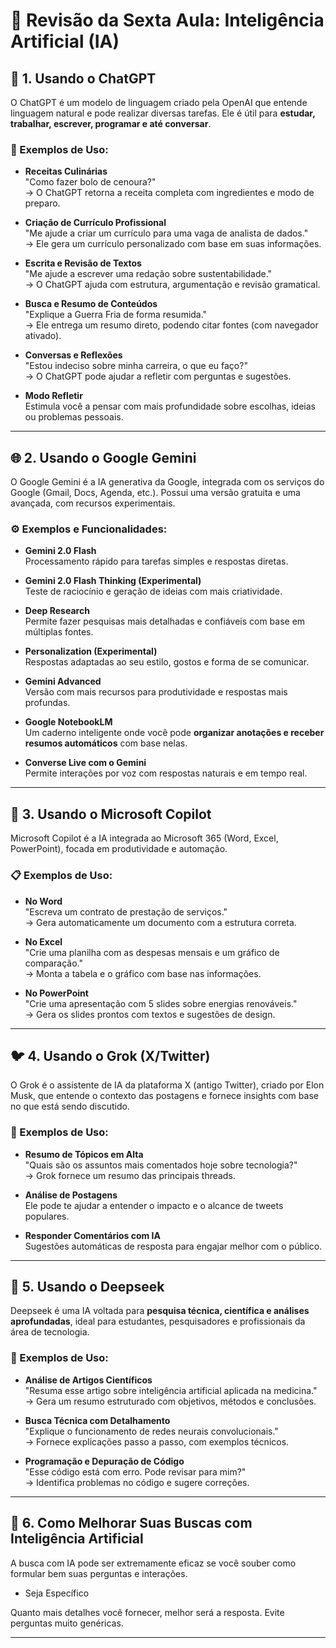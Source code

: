 # 🤖 Revisão da Sexta Aula: Inteligência Artificial (IA)

## 💬 1. Usando o ChatGPT

O ChatGPT é um modelo de linguagem criado pela OpenAI que entende linguagem natural e pode realizar diversas tarefas. Ele é útil para **estudar, trabalhar, escrever, programar e até conversar**.

### 🧠 Exemplos de Uso:

- **Receitas Culinárias**  
  "Como fazer bolo de cenoura?"  
  → O ChatGPT retorna a receita completa com ingredientes e modo de preparo.

- **Criação de Currículo Profissional**  
  "Me ajude a criar um currículo para uma vaga de analista de dados."  
  → Ele gera um currículo personalizado com base em suas informações.

- **Escrita e Revisão de Textos**  
  "Me ajude a escrever uma redação sobre sustentabilidade."  
  → O ChatGPT ajuda com estrutura, argumentação e revisão gramatical.

- **Busca e Resumo de Conteúdos**  
  "Explique a Guerra Fria de forma resumida."  
  → Ele entrega um resumo direto, podendo citar fontes (com navegador ativado).

- **Conversas e Reflexões**  
  "Estou indeciso sobre minha carreira, o que eu faço?"  
  → O ChatGPT pode ajudar a refletir com perguntas e sugestões.

- **Modo Refletir**  
  Estimula você a pensar com mais profundidade sobre escolhas, ideias ou problemas pessoais.

---

## 🌐 2. Usando o Google Gemini

O Google Gemini é a IA generativa da Google, integrada com os serviços do Google (Gmail, Docs, Agenda, etc.). Possui uma versão gratuita e uma avançada, com recursos experimentais.

### ⚙️ Exemplos e Funcionalidades:

- **Gemini 2.0 Flash**  
  Processamento rápido para tarefas simples e respostas diretas.

- **Gemini 2.0 Flash Thinking (Experimental)**  
  Teste de raciocínio e geração de ideias com mais criatividade.

- **Deep Research**  
  Permite fazer pesquisas mais detalhadas e confiáveis com base em múltiplas fontes.

- **Personalization (Experimental)**  
  Respostas adaptadas ao seu estilo, gostos e forma de se comunicar.

- **Gemini Advanced**  
  Versão com mais recursos para produtividade e respostas mais profundas.

- **Google NotebookLM**  
  Um caderno inteligente onde você pode **organizar anotações e receber resumos automáticos** com base nelas.

- **Converse Live com o Gemini**  
  Permite interações por voz com respostas naturais e em tempo real.

---

## 🧠 3. Usando o Microsoft Copilot

Microsoft Copilot é a IA integrada ao Microsoft 365 (Word, Excel, PowerPoint), focada em produtividade e automação.

### 📋 Exemplos de Uso:

- **No Word**  
  "Escreva um contrato de prestação de serviços."  
  → Gera automaticamente um documento com a estrutura correta.

- **No Excel**  
  "Crie uma planilha com as despesas mensais e um gráfico de comparação."  
  → Monta a tabela e o gráfico com base nas informações.

- **No PowerPoint**  
  "Crie uma apresentação com 5 slides sobre energias renováveis."  
  → Gera os slides prontos com textos e sugestões de design.

---

## 🐦 4. Usando o Grok (X/Twitter)

O Grok é o assistente de IA da plataforma X (antigo Twitter), criado por Elon Musk, que entende o contexto das postagens e fornece insights com base no que está sendo discutido.

### 🐤 Exemplos de Uso:

- **Resumo de Tópicos em Alta**  
  "Quais são os assuntos mais comentados hoje sobre tecnologia?"  
  → Grok fornece um resumo das principais threads.

- **Análise de Postagens**  
  Ele pode te ajudar a entender o impacto e o alcance de tweets populares.

- **Responder Comentários com IA**  
  Sugestões automáticas de resposta para engajar melhor com o público.

---

## 🔎 5. Usando o Deepseek

Deepseek é uma IA voltada para **pesquisa técnica, científica e análises aprofundadas**, ideal para estudantes, pesquisadores e profissionais da área de tecnologia.

### 🔬 Exemplos de Uso:

- **Análise de Artigos Científicos**  
  "Resuma esse artigo sobre inteligência artificial aplicada na medicina."  
  → Gera um resumo estruturado com objetivos, métodos e conclusões.

- **Busca Técnica com Detalhamento**  
  "Explique o funcionamento de redes neurais convolucionais."  
  → Fornece explicações passo a passo, com exemplos técnicos.

- **Programação e Depuração de Código**  
  "Esse código está com erro. Pode revisar para mim?"  
  → Identifica problemas no código e sugere correções.

---

## 🔎 6. Como Melhorar Suas Buscas com Inteligência Artificial

A busca com IA pode ser extremamente eficaz se você souber como formular bem suas perguntas e interações.

* Seja Específico

Quanto mais detalhes você fornecer, melhor será a resposta. Evite perguntas muito genéricas.

---
